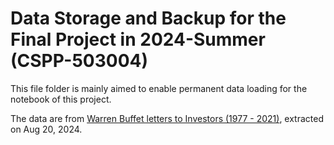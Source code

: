 # Data Storage and Backup for the Final Project in 2024-Summer (CSPP-503004)

This file folder is mainly aimed to enable permanent data loading for the notebook of this project.

The data are from [Warren Buffet letters to Investors (1977 - 2021)](https://www.kaggle.com/datasets/balabaskar/warren-buffet-letters-to-investors-1977-2021/data), 
extracted on Aug 20, 2024.
